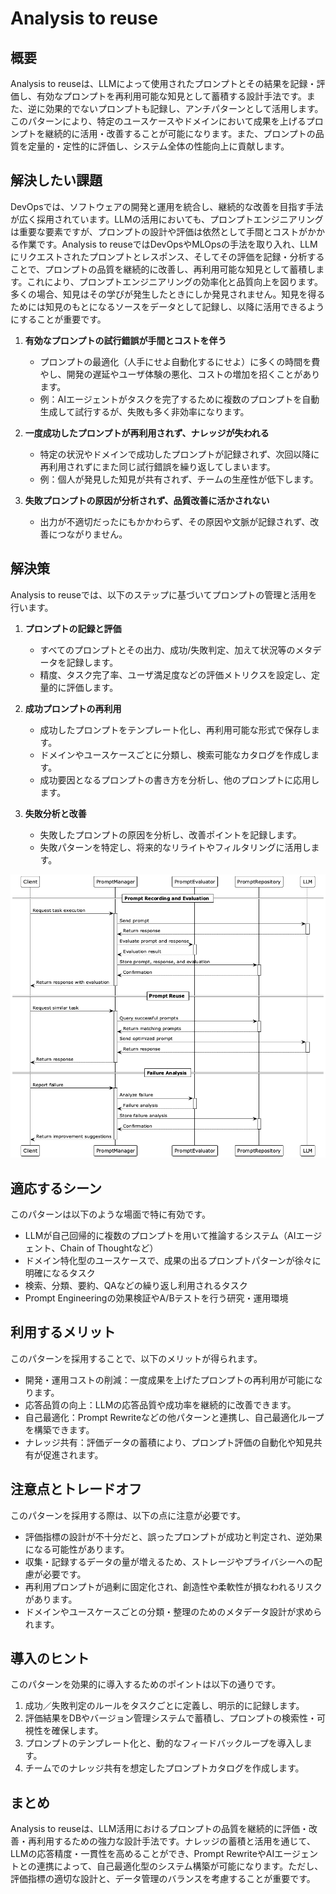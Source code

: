 # Analysis to reuse

## 概要
Analysis to reuseは、LLMによって使用されたプロンプトとその結果を記録・評価し、有効なプロンプトを再利用可能な知見として蓄積する設計手法です。また、逆に効果的でないプロンプトも記録し、アンチパターンとして活用します。このパターンにより、特定のユースケースやドメインにおいて成果を上げるプロンプトを継続的に活用・改善することが可能になります。また、プロンプトの品質を定量的・定性的に評価し、システム全体の性能向上に貢献します。

## 解決したい課題

DevOpsでは、ソフトウェアの開発と運用を統合し、継続的な改善を目指す手法が広く採用されています。LLMの活用においても、プロンプトエンジニアリングは重要な要素ですが、プロンプトの設計や評価は依然として手間とコストがかかる作業です。Analysis to reuseではDevOpsやMLOpsの手法を取り入れ、LLMにリクエストされたプロンプトとレスポンス、そしてその評価を記録・分析することで、プロンプトの品質を継続的に改善し、再利用可能な知見として蓄積します。これにより、プロンプトエンジニアリングの効率化と品質向上を図ります。多くの場合、知見はその学びが発生したときにしか発見されません。知見を得るためには知見のもとになるソースをデータとして記録し、以降に活用できるようにすることが重要です。

1. **有効なプロンプトの試行錯誤が手間とコストを伴う**
   - プロンプトの最適化（人手にせよ自動化するにせよ）に多くの時間を費やし、開発の遅延やユーザ体験の悪化、コストの増加を招くことがあります。
   - 例：AIエージェントがタスクを完了するために複数のプロンプトを自動生成して試行するが、失敗も多く非効率になります。

2. **一度成功したプロンプトが再利用されず、ナレッジが失われる**
   - 特定の状況やドメインで成功したプロンプトが記録されず、次回以降に再利用されずにまた同じ試行錯誤を繰り返してしまいます。
   - 例：個人が発見した知見が共有されず、チームの生産性が低下します。

3. **失敗プロンプトの原因が分析されず、品質改善に活かされない**
   - 出力が不適切だったにもかかわらず、その原因や文脈が記録されず、改善につながりません。

## 解決策
Analysis to reuseでは、以下のステップに基づいてプロンプトの管理と活用を行います。

1. **プロンプトの記録と評価**
   - すべてのプロンプトとその出力、成功/失敗判定、加えて状況等のメタデータを記録します。
   - 精度、タスク完了率、ユーザ満足度などの評価メトリクスを設定し、定量的に評価します。

2. **成功プロンプトの再利用**
   - 成功したプロンプトをテンプレート化し、再利用可能な形式で保存します。
   - ドメインやユースケースごとに分類し、検索可能なカタログを作成します。
   - 成功要因となるプロンプトの書き方を分析し、他のプロンプトに応用します。

3. **失敗分析と改善**
   - 失敗したプロンプトの原因を分析し、改善ポイントを記録します。
   - 失敗パターンを特定し、将来的なリライトやフィルタリングに活用します。

![img](uml/images/analysis_to_reuse.png)

## 適応するシーン
このパターンは以下のような場面で特に有効です。

- LLMが自己回帰的に複数のプロンプトを用いて推論するシステム（AIエージェント、Chain of Thoughtなど）
- ドメイン特化型のユースケースで、成果の出るプロンプトパターンが徐々に明確になるタスク
- 検索、分類、要約、QAなどの繰り返し利用されるタスク
- Prompt Engineeringの効果検証やA/Bテストを行う研究・運用環境

## 利用するメリット
このパターンを採用することで、以下のメリットが得られます。

- 開発・運用コストの削減：一度成果を上げたプロンプトの再利用が可能になります。
- 応答品質の向上：LLMの応答品質や成功率を継続的に改善できます。
- 自己最適化：Prompt Rewriteなどの他パターンと連携し、自己最適化ループを構築できます。
- ナレッジ共有：評価データの蓄積により、プロンプト評価の自動化や知見共有が促進されます。

## 注意点とトレードオフ
このパターンを採用する際は、以下の点に注意が必要です。

- 評価指標の設計が不十分だと、誤ったプロンプトが成功と判定され、逆効果になる可能性があります。
- 収集・記録するデータの量が増えるため、ストレージやプライバシーへの配慮が必要です。
- 再利用プロンプトが過剰に固定化され、創造性や柔軟性が損なわれるリスクがあります。
- ドメインやユースケースごとの分類・整理のためのメタデータ設計が求められます。

## 導入のヒント
このパターンを効果的に導入するためのポイントは以下の通りです。

1. 成功／失敗判定のルールをタスクごとに定義し、明示的に記録します。
2. 評価結果をDBやバージョン管理システムで蓄積し、プロンプトの検索性・可視性を確保します。
3. プロンプトのテンプレート化と、動的なフィードバックループを導入します。
4. チームでのナレッジ共有を想定したプロンプトカタログを作成します。

## まとめ
Analysis to reuseは、LLM活用におけるプロンプトの品質を継続的に評価・改善・再利用するための強力な設計手法です。ナレッジの蓄積と活用を通じて、LLMの応答精度・一貫性を高めることができ、Prompt RewriteやAIエージェントとの連携によって、自己最適化型のシステム構築が可能になります。ただし、評価指標の適切な設計と、データ管理のバランスを考慮することが重要です。